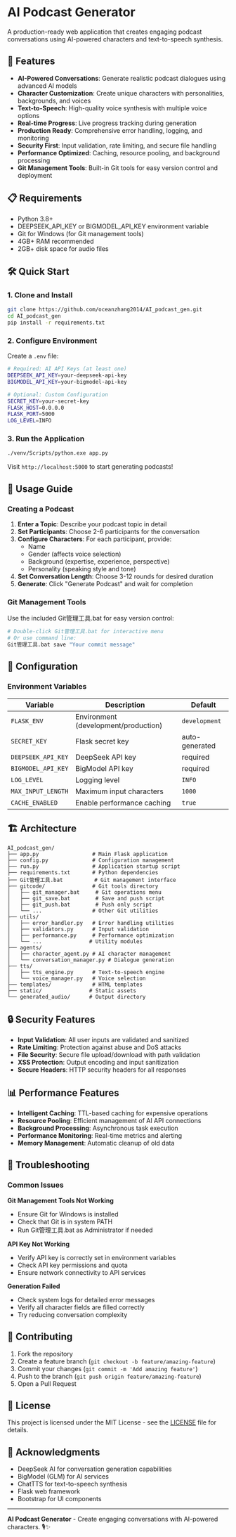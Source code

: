 # AI Podcast Generator

A production-ready web application that creates engaging podcast conversations using AI-powered characters and text-to-speech synthesis.

## 🚀 Features

- **AI-Powered Conversations**: Generate realistic podcast dialogues using advanced AI models
- **Character Customization**: Create unique characters with personalities, backgrounds, and voices
- **Text-to-Speech**: High-quality voice synthesis with multiple voice options
- **Real-time Progress**: Live progress tracking during generation
- **Production Ready**: Comprehensive error handling, logging, and monitoring
- **Security First**: Input validation, rate limiting, and secure file handling
- **Performance Optimized**: Caching, resource pooling, and background processing
- **Git Management Tools**: Built-in Git tools for easy version control and deployment

## 📋 Requirements

- Python 3.8+
- DEEPSEEK_API_KEY or BIGMODEL_API_KEY environment variable
- Git for Windows (for Git management tools)
- 4GB+ RAM recommended
- 2GB+ disk space for audio files

## 🛠️ Quick Start

### 1. Clone and Install

```bash
git clone https://github.com/oceanzhang2014/AI_podcast_gen.git
cd AI_podcast_gen
pip install -r requirements.txt
```

### 2. Configure Environment

Create a `.env` file:

```bash
# Required: AI API Keys (at least one)
DEEPSEEK_API_KEY=your-deepseek-api-key
BIGMODEL_API_KEY=your-bigmodel-api-key

# Optional: Custom Configuration
SECRET_KEY=your-secret-key
FLASK_HOST=0.0.0.0
FLASK_PORT=5000
LOG_LEVEL=INFO
```

### 3. Run the Application

```bash
./venv/Scripts/python.exe app.py
```

Visit `http://localhost:5000` to start generating podcasts!

## 📖 Usage Guide

### Creating a Podcast

1. **Enter a Topic**: Describe your podcast topic in detail
2. **Set Participants**: Choose 2-6 participants for the conversation
3. **Configure Characters**: For each participant, provide:
   - Name
   - Gender (affects voice selection)
   - Background (expertise, experience, perspective)
   - Personality (speaking style and tone)
4. **Set Conversation Length**: Choose 3-12 rounds for desired duration
5. **Generate**: Click "Generate Podcast" and wait for completion

### Git Management Tools

Use the included Git管理工具.bat for easy version control:

```bash
# Double-click Git管理工具.bat for interactive menu
# Or use command line:
Git管理工具.bat save "Your commit message"
```

## 🔧 Configuration

### Environment Variables

| Variable | Description | Default |
|----------|-------------|---------|
| `FLASK_ENV` | Environment (development/production) | `development` |
| `SECRET_KEY` | Flask secret key | auto-generated |
| `DEEPSEEK_API_KEY` | DeepSeek API key | required |
| `BIGMODEL_API_KEY` | BigModel API key | required |
| `LOG_LEVEL` | Logging level | `INFO` |
| `MAX_INPUT_LENGTH` | Maximum input characters | `1000` |
| `CACHE_ENABLED` | Enable performance caching | `true` |

## 🏗️ Architecture

```
AI_podcast_gen/
├── app.py                 # Main Flask application
├── config.py              # Configuration management
├── run.py                 # Application startup script
├── requirements.txt       # Python dependencies
├── Git管理工具.bat          # Git management interface
├── gitcode/               # Git tools directory
│   ├── git_manager.bat     # Git operations menu
│   ├── git_save.bat        # Save and push script
│   ├── git_push.bat        # Push only script
│   └── ...                # Other Git utilities
├── utils/
│   ├── error_handler.py   # Error handling utilities
│   ├── validators.py      # Input validation
│   ├── performance.py     # Performance optimization
│   └── ...               # Utility modules
├── agents/
│   ├── character_agent.py # AI character management
│   └── conversation_manager.py # Dialogue generation
├── tts/
│   ├── tts_engine.py      # Text-to-speech engine
│   └── voice_manager.py   # Voice selection
├── templates/             # HTML templates
├── static/               # Static assets
└── generated_audio/      # Output directory
```

## 🔒 Security Features

- **Input Validation**: All user inputs are validated and sanitized
- **Rate Limiting**: Protection against abuse and DoS attacks
- **File Security**: Secure file upload/download with path validation
- **XSS Protection**: Output encoding and input sanitization
- **Secure Headers**: HTTP security headers for all responses

## 📊 Performance Features

- **Intelligent Caching**: TTL-based caching for expensive operations
- **Resource Pooling**: Efficient management of AI API connections
- **Background Processing**: Asynchronous task execution
- **Performance Monitoring**: Real-time metrics and alerting
- **Memory Management**: Automatic cleanup of old data

## 🐛 Troubleshooting

### Common Issues

**Git Management Tools Not Working**
- Ensure Git for Windows is installed
- Check that Git is in system PATH
- Run Git管理工具.bat as Administrator if needed

**API Key Not Working**
- Verify API key is correctly set in environment variables
- Check API key permissions and quota
- Ensure network connectivity to API services

**Generation Failed**
- Check system logs for detailed error messages
- Verify all character fields are filled correctly
- Try reducing conversation complexity

## 🤝 Contributing

1. Fork the repository
2. Create a feature branch (`git checkout -b feature/amazing-feature`)
3. Commit your changes (`git commit -m 'Add amazing feature'`)
4. Push to the branch (`git push origin feature/amazing-feature`)
5. Open a Pull Request

## 📄 License

This project is licensed under the MIT License - see the [LICENSE](LICENSE) file for details.

## 🙏 Acknowledgments

- DeepSeek AI for conversation generation capabilities
- BigModel (GLM) for AI services
- ChatTTS for text-to-speech synthesis
- Flask web framework
- Bootstrap for UI components

---

**AI Podcast Generator** - Create engaging conversations with AI-powered characters. 🎙️✨
